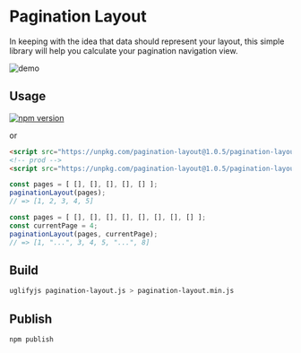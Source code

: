 # Pagination Layout

In keeping with the idea that data should represent your layout, this simple library will help you calculate your pagination navigation view.

![demo](https://s3.amazonaws.com/cdn.kyleparisi.com/pagination-calculation.gif)

## Usage

[![npm version](https://badge.fury.io/js/pagination-layout.svg)](https://badge.fury.io/js/pagination-layout)

or

```html
<script src="https://unpkg.com/pagination-layout@1.0.5/pagination-layout.js"></script>
<!-- prod -->
<script src="https://unpkg.com/pagination-layout@1.0.5/pagination-layout.min.js"></script>
```

```javascript
const pages = [ [], [], [], [], [] ];
paginationLayout(pages);
// => [1, 2, 3, 4, 5]

const pages = [ [], [], [], [], [], [], [], [] ];
const currentPage = 4;
paginationLayout(pages, currentPage);
// => [1, "...", 3, 4, 5, "...", 8]
```

## Build

```bash
uglifyjs pagination-layout.js > pagination-layout.min.js
```

## Publish

```bash
npm publish
```

